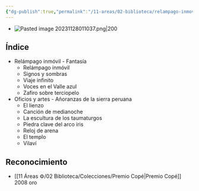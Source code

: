 ```yaml
---
{"dg-publish":true,"permalink":"/11-areas/02-biblioteca/relampago-inmovil/","noteIcon":""}
---
```


- ![Pasted image 20231128011037.png|200](/img/user/11%20%C3%81reas%20%E2%9A%99/02%20Biblioteca/%F0%9F%92%BE%20Adjuntos/Pasted%20image%2020231128011037.png)
## Índice
- Relámpago inmóvil - Fantasía
	- Relámpago inmóvil 
	- Signos y sombras 
	- Viaje infinito 
	- Voces en el Valle azul 
	- Zafiro sobre terciopelo 
- Oficios y artes - Añoranzas de la sierra peruana
	- El lienzo 
	- Canción de medianoche 
	- La escultura de los taumaturgos 
	- Piedra clave del arco iris 
	- Reloj de arena 
	- El templo 
	- Vilaví
## Reconocimiento
- [[11 Áreas ⚙/02 Biblioteca/Colecciones/Premio Copé\|Premio Copé]] 2008 oro 